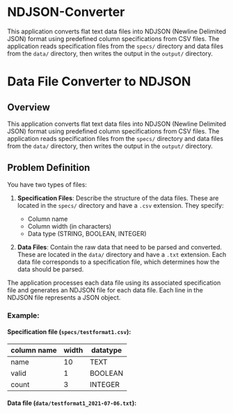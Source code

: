 # NDJSON-Converter
 This application converts flat text data files into NDJSON (Newline Delimited JSON) format using predefined column specifications from CSV files. The application reads specification files from the `specs/` directory and data files from the `data/` directory, then writes the output in the `output/` directory. 

# Data File Converter to NDJSON

## Overview

This application converts flat text data files into NDJSON (Newline Delimited JSON) format using predefined column specifications from CSV files. The application reads specification files from the `specs/` directory and data files from the `data/` directory, then writes the output in the `output/` directory.

## Problem Definition

You have two types of files:
1. **Specification Files**: Describe the structure of the data files. These are located in the `specs/` directory and have a `.csv` extension. They specify:
   - Column name
   - Column width (in characters)
   - Data type (STRING, BOOLEAN, INTEGER)
   
2. **Data Files**: Contain the raw data that need to be parsed and converted. These are located in the `data/` directory and have a `.txt` extension. Each data file corresponds to a specification file, which determines how the data should be parsed.

The application processes each data file using its associated specification file and generates an NDJSON file for each data file. Each line in the NDJSON file represents a JSON object.

### Example:
#### Specification file (`specs/testformat1.csv`):
| column name | width | datatype |
|-------------|-------|----------|
| name        | 10    | TEXT     |
| valid       | 1     | BOOLEAN  |
| count       | 3     | INTEGER  |

#### Data file (`data/testformat1_2021-07-06.txt`):
